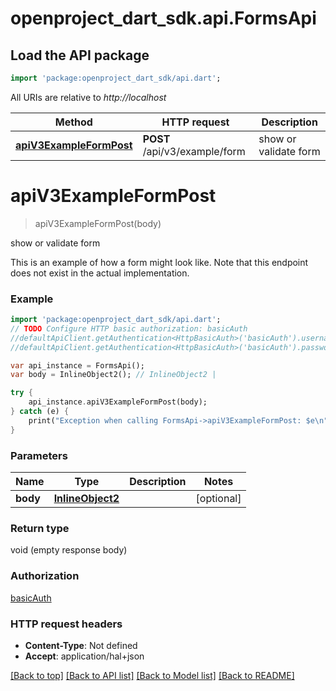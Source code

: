 # openproject_dart_sdk.api.FormsApi

## Load the API package
```dart
import 'package:openproject_dart_sdk/api.dart';
```

All URIs are relative to *http://localhost*

Method | HTTP request | Description
------------- | ------------- | -------------
[**apiV3ExampleFormPost**](FormsApi.md#apiV3ExampleFormPost) | **POST** /api/v3/example/form | show or validate form


# **apiV3ExampleFormPost**
> apiV3ExampleFormPost(body)

show or validate form

This is an example of how a form might look like. Note that this endpoint does not exist in the actual implementation.

### Example 
```dart
import 'package:openproject_dart_sdk/api.dart';
// TODO Configure HTTP basic authorization: basicAuth
//defaultApiClient.getAuthentication<HttpBasicAuth>('basicAuth').username = 'YOUR_USERNAME'
//defaultApiClient.getAuthentication<HttpBasicAuth>('basicAuth').password = 'YOUR_PASSWORD';

var api_instance = FormsApi();
var body = InlineObject2(); // InlineObject2 | 

try { 
    api_instance.apiV3ExampleFormPost(body);
} catch (e) {
    print("Exception when calling FormsApi->apiV3ExampleFormPost: $e\n");
}
```

### Parameters

Name | Type | Description  | Notes
------------- | ------------- | ------------- | -------------
 **body** | [**InlineObject2**](InlineObject2.md)|  | [optional] 

### Return type

void (empty response body)

### Authorization

[basicAuth](../README.md#basicAuth)

### HTTP request headers

 - **Content-Type**: Not defined
 - **Accept**: application/hal+json

[[Back to top]](#) [[Back to API list]](../README.md#documentation-for-api-endpoints) [[Back to Model list]](../README.md#documentation-for-models) [[Back to README]](../README.md)

